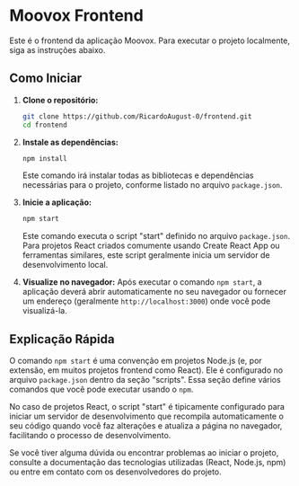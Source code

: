 # Moovox Frontend

Este é o frontend da aplicação Moovox. Para executar o projeto localmente, siga as instruções abaixo.

## Como Iniciar

1.  **Clone o repositório:**
    ```bash
    git clone https://github.com/RicardoAugust-0/frontend.git
    cd frontend
    ```

2.  **Instale as dependências:**
    ```bash
    npm install
    ```
    Este comando irá instalar todas as bibliotecas e dependências necessárias para o projeto, conforme listado no arquivo `package.json`.

3.  **Inicie a aplicação:**
    ```bash
    npm start
    ```
    Este comando executa o script "start" definido no arquivo `package.json`. Para projetos React criados comumente usando Create React App ou ferramentas similares, este script geralmente inicia um servidor de desenvolvimento local.

4.  **Visualize no navegador:**
    Após executar o comando `npm start`, a aplicação deverá abrir automaticamente no seu navegador ou fornecer um endereço (geralmente `http://localhost:3000`) onde você pode visualizá-la.

## Explicação Rápida

O comando `npm start` é uma convenção em projetos Node.js (e, por extensão, em muitos projetos frontend como React). Ele é configurado no arquivo `package.json` dentro da seção "scripts". Essa seção define vários comandos que você pode executar usando o `npm`.

No caso de projetos React, o script "start" é tipicamente configurado para iniciar um servidor de desenvolvimento que recompila automaticamente o seu código quando você faz alterações e atualiza a página no navegador, facilitando o processo de desenvolvimento.

Se você tiver alguma dúvida ou encontrar problemas ao iniciar o projeto, consulte a documentação das tecnologias utilizadas (React, Node.js, npm) ou entre em contato com os desenvolvedores do projeto.